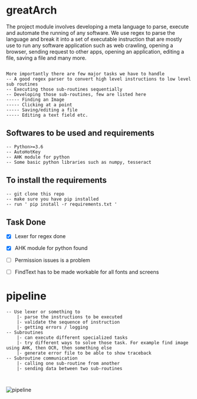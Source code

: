# greatArch
The project module involves developing a meta language to parse, execute and automate the running of any software. We use regex to parse the language
and break it into a set of executable instruction that are mostly use to run any software application such as web crawling, opening a browser,
sending request to other apps, opening an application, editing a file, saving a file and many more.
```

More importantly there are few major tasks we have to handle
-- A good regex parser to convert high level instructions to low level sub routines
-- Executing those sub-routines sequentially
-- Developing those sub-routines, few are listed here
----- Finding an Image
----- Clicking at a point
----- Saving/editing a file
----- Editing a text field etc.

```


## Softwares to be used and requirements

```
-- Python>=3.6
-- AutoHotKey
-- AHK module for python
-- Some basic python libraries such as numpy, tesseract
```

## To install the requirements

```
-- git clone this repo
-- make sure you have pip installed
-- run ' pip install -r requirements.txt '

```

## Task Done
- [x] Lexer for regex done
- [x] AHK module for python found
- [ ] Permission issues is a problem
- [ ] FindText has to be made workable for all fonts and screens




# pipeline
```
-- Use lexer or something to
	|- parse the instructions to be executed
	|- validate the sequence of instruction
	|- getting errors / logging
-- Subroutines
	|- can execute different specialized tasks
	|- try different ways to solve those task. For example find image using AHK, then OCR, then something else
  	|- generate error file to be able to show traceback
-- Subroutine communication
	|- calling one sub-routine from another
  	|- sending data between two sub-routines



```

![pipeline](https://user-images.githubusercontent.com/45782936/72714327-8d4c2e00-3b94-11ea-8b44-69f8e359a9ce.png)
